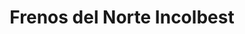 ---
title: "Frenos del Norte Incolbest"
url: /el-progreso/frenos-del-norte-incolbest/
shop: reparación de automóviles
---